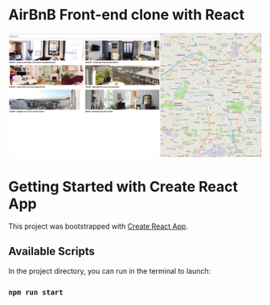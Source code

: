 # AirBnB Front-end clone with React
![alt text](./public/Screen%20Shot%202022-05-22%20at%205.27.56%20PM.png)
# Getting Started with Create React App

This project was bootstrapped with [Create React App](https://github.com/facebook/create-react-app).

## Available Scripts

In the project directory, you can run in the terminal to launch:

### `npm run start`
